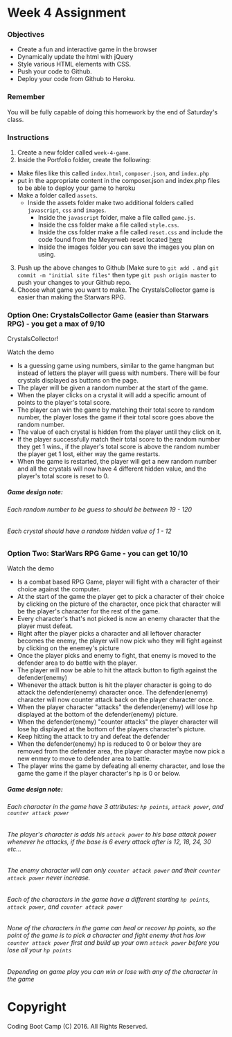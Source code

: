 # Week 4 Assignment

### Objectives
* Create a fun and interactive game in the browser
* Dynamically update the html with jQuery
* Style various HTML elements with CSS.
* Push your code to Github.
* Deploy your code from Github to Heroku.

### Remember

You will be fully capable of doing this homework by the end of Saturday's class.

### Instructions
1. Create a new folder called `week-4-game`.
2. Inside the Portfolio folder, create the following: 
  + Make files like this called `index.html`, `composer.json`, and `index.php`
  + put in the appropriate content in the composer.json and index.php files to be able to deploy your game to heroku
  + Make a folder called `assets`.
    + Inside the assets folder make two additional folders called `javascript`, `css` and `images`.
      + Inside the `javascript` folder, make a file called `game.js`.
      + Inside the css folder make a file called `style.css`.
      + Inside the css folder make a file called `reset.css` and include the code found from the Meyerweb reset located [here](http://meyerweb.com/eric/tools/css/reset/reset.css)
      + Inside the images folder you can save the images you plan on using.
3. Push up the above changes to Github (Make sure to `git add .` and `git commit -m "initial site files"` then type `git push origin master` to push your changes to your Github repo.
4. Choose what game you want to make. The CrystalsCollector game is easier than making the Starwars RPG.

### Option One: CrystalsCollector Game (easier than Starwars RPG) - you get a max of 9/10

CrystalsCollector! 

Watch the demo

* Is a guessing game using numbers, similar to the game hangman but instead of letters the player will guess with numbers. There will be four crystals displayed as buttons on the page. 
* The player will be given a random number at the start of the game.
* When the player clicks on a crystal it will add a specific amount of points to the player's total score.
* The player can win the game by matching their total score to random number, the player loses the game if their total score goes above the random number.
* The value of each crystal is hidden from the player until they click on it.
* If the player successfully match their total score to the random number they get 1 wins., if the player's total score is above the random number the player get 1 lost, either way the game restarts.
* When the game is restarted, the player will get a new random number and all the crystals will now have 4 different hidden value, and the player's total score is reset to 0.

##### Game design note:
###### Each random number to be guess to should be between 19 - 120
###### Each crystal should have a random hidden value of 1 - 12

### Option Two: StarWars RPG Game - you can get 10/10

Watch the demo

* Is a combat based RPG Game, player will fight with a character of their choice against the computer.
* At the start of the game the player get to pick a character of their choice by clicking on the picture of the character, once pick that character will be the player's character for the rest of the game.
* Every character's that's not picked is now an enemy character that the player must defeat.
* Right after the player picks a character and all leftover character becomes the enemy, the player will now pick who they will fight against by clicking on the enemey's picture
* Once the player picks and enemy to fight, that enemy is moved to the defender area to do battle with the player.
* The player will now be able to hit the attack button to figth against the defender(enemy)
* Whenever the attack button is hit the player character is going to do attack the defender(enemy) character once. The defender(enemy) character will now counter attack back on the player character once.
* When the player character "attacks" the defender(enemy) will lose hp displayed at the bottom of the defender(enemy) picture.
* When the defender(enemy) "counter attacks" the player character will lose hp displayed at the bottom of the players character's picture.
* Keep hitting the attack to try and defeat the defender
* When the defender(enemy) hp is reduced to 0 or below they are removed from the defender area, the player character maybe now pick a new enmey to move to defender area to battle.
* The player wins the game by defeating all enemy character, and lose the game the game if the player character's hp is 0 or below.

##### Game design note:
###### Each character in the game have 3 attributes: `hp points`, `attack power`, and `counter attack power`
###### The player's character is adds his `attack power` to his base attack power whenever he attacks, if the base is 6 every attack after is 12, 18, 24, 30 etc...
###### The enemy character will can only `counter attack power` and their `counter attack power` never increase.
###### Each of the characters in the game have a different starting `hp points`, `attack power`, and `counter attack power`
###### None of the characters in the game can heal or recover hp points, so the point of the game is to pick a character and fight enemy that has low `counter attack power` first and build up your own `attack power` before you lose all your `hp points`
###### Depending on game play you can win or lose with any of the character in the game

# Copyright
Coding Boot Camp (C) 2016. All Rights Reserved.